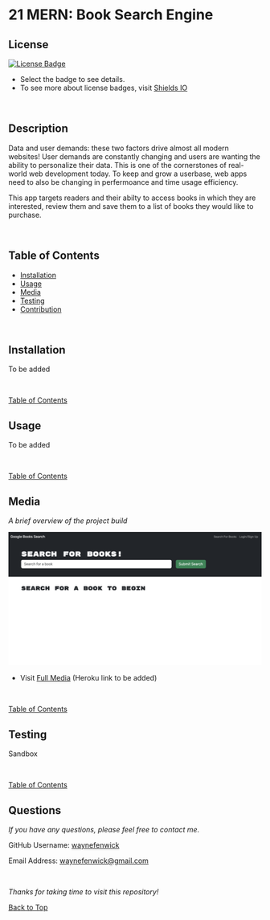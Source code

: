 # 21 MERN: Book Search Engine

## License
[![License Badge](https://img.shields.io/badge/license-mit-green?style=plastic)](https://choosealicense.com/licenses/mit/)&nbsp;

* Select the badge to see details.
* To see more about license badges, visit [Shields IO](https://shields.io/category/license)

&nbsp;

## Description
Data and user demands: these two factors drive almost all modern websites! User demands are constantly changing and users are wanting the ability to personalize their data. This is one of the cornerstones of real-world web development today.  To keep and grow a userbase, web apps need to also be changing in perfermoance and time usage efficiency.

This app targets readers and their abilty to access books in which they are interested, review them and save them to a list of books they would like to purchase.


&nbsp;

## Table of Contents

 * [Installation](#installation)
 * [Usage](#usage)
 * [Media](#media)
 * [Testing](#testing)
 * [Contribution](#contribution)
 

&nbsp;

## Installation

To be added

&nbsp;

[Table of Contents](#table-of-contents)



## Usage

To be added

&nbsp;

[Table of Contents](#table-of-contents)



## Media
_A brief overview of the project build_
&nbsp;


![Media](./client/src/media/media.png)

* Visit [Full Media]() (Heroku link to be added)

&nbsp;

[Table of Contents](#table-of-contents)



## Testing

Sandbox

&nbsp;

[Table of Contents](#table-of-contents)



## Questions

_If you have any questions, please feel free to contact me._

GitHub Username: [waynefenwick](https://github.com/waynefenwick)

Email Address: <a href="mailto:waynefenwick@gmail.com">waynefenwick@gmail.com</a>

&nbsp;

_Thanks for taking time to visit this repository!_

[Back to Top](#)

